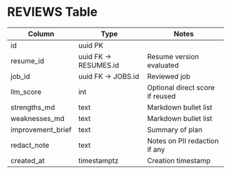 # REVIEWS Table

| Column | Type | Notes |
|--------|------|-------|
| id | uuid PK | |
| resume_id | uuid FK -> RESUMES.id | Resume version evaluated |
| job_id | uuid FK -> JOBS.id | Reviewed job |
| llm_score | int | Optional direct score if reused |
| strengths_md | text | Markdown bullet list |
| weaknesses_md | text | Markdown bullet list |
| improvement_brief | text | Summary of plan |
| redact_note | text | Notes on PII redaction if any |
| created_at | timestamptz | Creation timestamp |